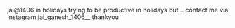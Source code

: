 jai@1406
in holidays
trying to be productive in holidays but ..
contact me via instagram:jai_ganesh_1406__
thankyou

<!---
jai1406/jai1406 is a ✨ special ✨ repository because its `README.md` (this file) appears on your GitHub profile.
You can click the Preview link to take a look at your changes.
--->
